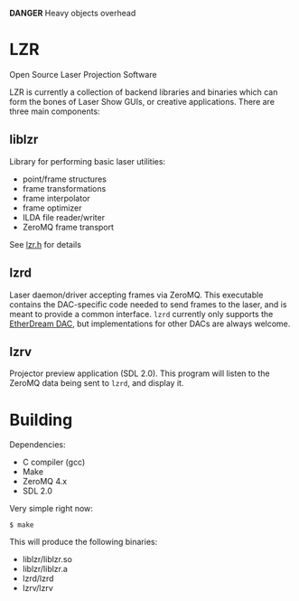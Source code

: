 
**DANGER** Heavy objects overhead

LZR
===

Open Source Laser Projection Software

LZR is currently a collection of backend libraries and binaries which can form the bones of Laser Show GUIs, or creative applications. There are three main components:

liblzr
------

Library for performing basic laser utilities:

- point/frame structures
- frame transformations
- frame interpolator
- frame optimizer
- ILDA file reader/writer
- ZeroMQ frame transport

See [lzr.h](https://github.com/brendanwhitfield/lzr/blob/master/liblzr/lzr.h) for details



lzrd
----

Laser daemon/driver accepting frames via ZeroMQ. This executable contains the DAC-specific code needed to send frames to the laser, and is meant to provide a common interface. `lzrd` currently only supports the [EtherDream DAC](http://www.ether-dream.com/), but implementations for other DACs are always welcome.


lzrv
----
Projector preview application (SDL 2.0). This program will listen to the ZeroMQ data being sent to `lzrd`, and display it.




Building
========

Dependencies:

- C compiler (gcc)
- Make
- ZeroMQ 4.x
- SDL 2.0

Very simple right now:

```shell
$ make
```

This will produce the following binaries:

- liblzr/liblzr.so
- liblzr/liblzr.a
- lzrd/lzrd
- lzrv/lzrv
